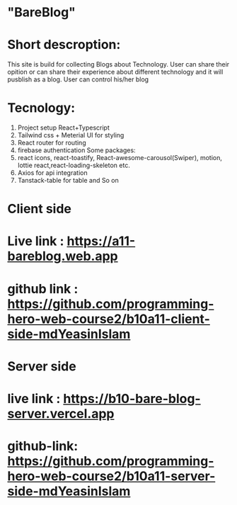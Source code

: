# "BareBlog"

# Short descroption:
This site is build for collecting Blogs about Technology. User can share their opition or can share their experience about different technology and it will pusblish as a blog.
User can control his/her blog
# Tecnology:
1. Project setup React+Typescript 
2. Tailwind css + Meterial UI for styling
3. React router for routing
4. firebase authentication
 Some packages:
5. react icons, react-toastify, React-awesome-carousol(Swiper), motion, lottie react,react-loading-skeleton  etc.
6. Axios for api integration
7. Tanstack-table for table and So on




# Client side 
# Live link : https://a11-bareblog.web.app
# github link : https://github.com/programming-hero-web-course2/b10a11-client-side-mdYeasinIslam

# Server side 
# live link : https://b10-bare-blog-server.vercel.app

# github-link: https://github.com/programming-hero-web-course2/b10a11-server-side-mdYeasinIslam
